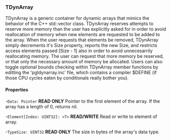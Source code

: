 <h3>TDynArray</h3>

TDynArray is a generic container for dynamic arrays that mimics the behavior of the C++ std::vector class. TDynArray reserves attempts to reserve more memory than the user has explicitly asked for in order to avoid reallocation of memory when new elements are requested to be added to the array. When the user requests that elements be removed, TDynArray simply decrements it's Size property, reports the new Size, and restricts access elements passed [Size - 1] also in order to avoid unnecesarrily reallocating memory. The user can request that more memory be reserved, or that only the necessary amount of memory be allocated. Users can also toggle optional bounds checking within TDynArray member functions by editting the 'pgldynarray.inc' file, which contains a compiler $DEFINE (if those CPU cycles eaten by conditionals really bother you).

#### Properties
-`Data: Pointer` **READ ONLY**
Pointer to the first element of the array. If the array has a length of 0, returns nil.

-`Element[Index: UINT32]: <T>` **READ/WRITE**
Read or write to element of array.

-`TypeSize: UINT32` **READ ONLY**
The size in bytes of the array's data type.

